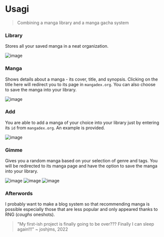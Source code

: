 # Usagi
> Combining a manga library and a manga gacha system

### Library
Stores all your saved manga in a neat organization.

![image](https://user-images.githubusercontent.com/83194022/166289205-2496476b-c4a8-4c5c-950f-eec77748fa6f.png)

### Manga
Shows details about a manga - its cover, title, and synopsis. Clicking on the title here will redirect you to its page in `mangadex.org`. You can also choose to save the manga into your library.

![image](https://user-images.githubusercontent.com/83194022/166289580-2007dbef-55e2-4436-aa86-8db2754d6fd1.png)

### Add
You are able to add a manga of your choice into your library just by entering its `id` from `mangadex.org`. An example is provided.

![image](https://user-images.githubusercontent.com/83194022/166289763-09b8d489-5a03-4aef-b09d-987d2b98e8fd.png)

### Gimme
Gives you a random manga based on your selection of genre and tags. You will be redirected to its manga page and have the option to save the manga into your library.

![image](https://user-images.githubusercontent.com/83194022/166289913-29e5faaa-cb7a-433e-af8e-2f7605436657.png)
![image](https://user-images.githubusercontent.com/83194022/166289965-4de77cb5-f60c-4255-948c-2b6f666c0786.png)
![image](https://user-images.githubusercontent.com/83194022/166291841-87439e37-dc53-4c42-b1d4-c0dd210a84b1.png)

### Afterwords
I probably want to make a blog system so that recommending manga is possible especially those that are less popular and only appeared thanks to RNG (*coughs* oneshots).

> "My first-ish project is finally going to be over??? Finally I can sleep again!!!"
> ~ joshjms, 2022
